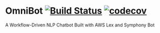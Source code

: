 # OmniBot [![Build Status](https://travis-ci.com/peacemakercq/OmniBot.svg?branch=develop)](https://travis-ci.com/peacemakercq/OmniBot) [![codecov](https://codecov.io/gh/peacemakercq/OmniBot/branch/develop/graph/badge.svg)](https://codecov.io/gh/peacemakercq/OmniBot)

A Workflow-Driven NLP Chatbot Built with AWS Lex and Symphony Bot
